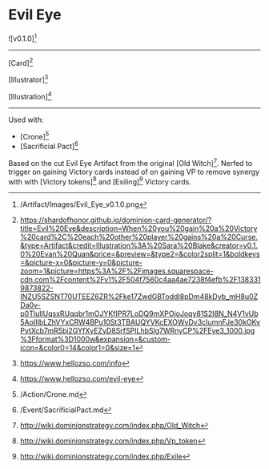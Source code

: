 # Evil Eye

![v0.1.0][^v0.1.0]

---

[Card][^Card]

[Illustrator][^Illustrator]

[Illustration][^Illustration]

---

Used with:

- [Crone][^Crone]
- [Sacrificial Pact][^Sacrificial Pact]

Based on the cut Evil Eye Artifact from the original [Old Witch][^Old Witch].
Nerfed to trigger on gaining Victory cards instead of on gaining VP to remove
synergy with with [Victory tokens][^Victory token] and [Exiling][^Exile]
Victory cards.

[^v0.1.0]: /Artifact/Images/Evil_Eye_v0.1.0.png
[^Crone]: /Action/Crone.md
[^Sacrificial Pact]: /Event/SacrificialPact.md
[^Old Witch]: http://wiki.dominionstrategy.com/index.php/Old_Witch
[^Victory token]: http://wiki.dominionstrategy.com/index.php/Vp_token
[^Exile]: http://wiki.dominionstrategy.com/index.php/Exile
[^Card]: https://shardofhonor.github.io/dominion-card-generator/?title=Evil%20Eye&description=When%20you%20gain%20a%20Victory%20card%2C%20each%20other%20player%20gains%20a%20Curse.&type=Artifact&credit=Illustration%3A%20Sara%20Blake&creator=v0.1.0%20Evan%20Quan&price=&preview=&type2=&color2split=1&boldkeys=&picture-x=0&picture-y=0&picture-zoom=1&picture=https%3A%2F%2Fimages.squarespace-cdn.com%2Fcontent%2Fv1%2F504f7560c4aa4ae7238f4efb%2F1383319873822-INZU5SZSNT70UTEEZ6ZR%2Fke17ZwdGBToddI8pDm48kDyb_mH8u0ZDa0v-p0TlulIUqsxRUqqbr1mOJYKfIPR7LoDQ9mXPOjoJoqy81S2I8N_N4V1vUb5AoIIIbLZhVYxCRW4BPu10St3TBAUQYVKcEXOWvDv3cIumnFJe30kOKvPvtXcb7mR5bi2GYfXyEZyD8SrfSPILhbSlg7WRnyCP%2FEye3_1000.jpg%3Fformat%3D1000w&expansion=&custom-icon=&color0=14&color1=0&size=1
[^Illustrator]: https://www.hellozso.com/info
[^Illustration]: https://www.hellozso.com/evil-eye
